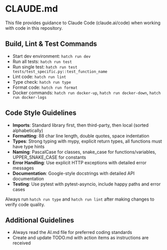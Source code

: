 # CLAUDE.md

This file provides guidance to Claude Code (claude.ai/code) when working with code in this repository.

## Build, Lint & Test Commands
- Start dev environment: `hatch run dev`
- Run all tests: `hatch run test`
- Run single test: `hatch run test tests/test_specific.py::test_function_name`
- Lint code: `hatch run lint`
- Type check: `hatch run type`
- Format code: `hatch run format`
- Docker commands: `hatch run docker-up`, `hatch run docker-down`, `hatch run docker-logs`

## Code Style Guidelines
- **Imports**: Standard library first, then third-party, then local (sorted alphabetically)
- **Formatting**: 88 char line length, double quotes, space indentation
- **Types**: Strong typing with mypy, explicit return types, all functions must have type hints
- **Naming**: PascalCase for classes, snake_case for functions/variables, UPPER_SNAKE_CASE for constants
- **Error Handling**: Use explicit HTTP exceptions with detailed error messages
- **Documentation**: Google-style docstrings with detailed API documentation
- **Testing**: Use pytest with pytest-asyncio, include happy paths and error cases

Always run `hatch run type` and `hatch run lint` after making changes to verify code quality.

## Additional Guidelines
- Always read the AI.md file for preferred coding standards
- Create and update TODO.md with action items as instructions are received